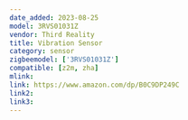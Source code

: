 ```yaml
---
date_added: 2023-08-25
model: 3RVS01031Z
vendor: Third Reality 
title: Vibration Sensor
category: sensor
zigbeemodel: ['3RVS01031Z']
compatible: [z2m, zha]
mlink: 
link: https://www.amazon.com/dp/B0C9DP249C
link2: 
link3: 
---
```

